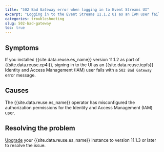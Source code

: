 ```yaml
---
title: "502 Bad Gateway error when logging in to Event Streams UI"
excerpt: "Logging in to the Event Streams 11.1.2 UI as an IAM user fails with a '502 Bad Gateway' error message."
categories: troubleshooting
slug: 502-bad-gateway
toc: true
---
```


## Symptoms

If you installed {{site.data.reuse.es_name}} version 11.1.2 as part of {{site.data.reuse.cp4i}}, signing in to the UI as an {{site.data.reuse.icpfs}} Identity and Access Management (IAM) user fails with a `502 Bad Gateway` error message.

## Causes

The {{site.data.reuse.es_name}} operator has misconfigured the authorization permissions for the Identity and Access Management (IAM) user.

## Resolving the problem

[Upgrade](../../installing/upgrading/) your {{site.data.reuse.es_name}} instance to version 11.1.3 or later to resolve the issue.
